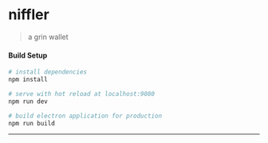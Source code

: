 # niffler

> a grin wallet

#### Build Setup

``` bash
# install dependencies
npm install

# serve with hot reload at localhost:9080
npm run dev

# build electron application for production
npm run build


```

---
